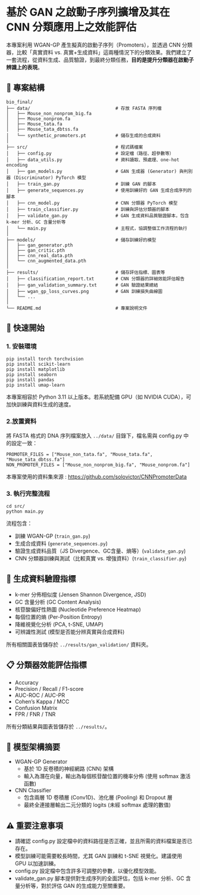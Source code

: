 # 基於 GAN 之啟動子序列擴增及其在 CNN 分類應用上之效能評估

本專案利用 WGAN-GP 產生擬真的啟動子序列（Promoters），並透過 CNN 分類器，比較「真實資料 vs. 真實+生成資料」這兩種情況下的分類效果。我們建立了一套流程，從資料生成、品質驗證，到最終分類任務，**目的是提升分類器在啟動子辨識上的表現**。


## 📁 專案結構

```
bio_final/
├── data/                                # 存放 FASTA 序列檔
│   ├── Mouse_non_nonprom_big.fa
│   ├── Mouse_nonprom.fa
│   ├── Mouse_tata.fa
│   ├── Mouse_tata_dbtss.fa
│   └── synthetic_promoters.pt           # 儲存生成的合成資料
│
├── src/                                 # 程式碼檔案
│   ├── config.py                        # 設定檔（路徑、超參數等）
│   ├── data_utils.py                    # 資料讀取、預處理、one-hot encoding
│   ├── gan_models.py                    # GAN 生成器 (Generator) 與判別器 (Discriminator) PyTorch 模型
│   ├── train_gan.py                     # 訓練 GAN 的腳本
│   ├── generate_sequences.py            # 使用訓練好的 GAN 生成合成序列的腳本
│   ├── cnn_model.py                     # CNN 分類器 PyTorch 模型
│   ├── train_classifier.py              # 訓練與評估分類器的腳本
│   ├── validate_gan.py                  # GAN 生成資料品質驗證腳本，包含 k-mer 分析、GC 含量分析等
│   └── main.py                          # 主程式，協調整個工作流程的執行
│
├── models/                              # 儲存訓練好的模型
│   ├── gan_generator.pth
│   ├── gan_critic.pth
│   ├── cnn_real_data.pth
│   └── cnn_augmented_data.pth
│
├── results/                             # 儲存評估指標、圖表等
│   ├── classification_report.txt        # CNN 分類器的詳細效能評估報告
│   ├── gan_validation_summary.txt       # GAN 驗證結果總結
│   ├── wgan_gp_loss_curves.png          # GAN 訓練損失曲線圖
│   └── ...
│
└── README.md                            # 專案說明文件
```

## 🚀 快速開始
### 1. 安裝環境
```
pip install torch torchvision
pip install scikit-learn
pip install matplotlib
pip install seaborn
pip install pandas
pip install umap-learn
```

本專案相容於 Python 3.11 以上版本。若系統配備 GPU（如 NVIDIA CUDA），可加快訓練與資料生成的速度。

### 2.放置資料
將 FASTA 格式的 DNA 序列檔案放入 `../data/` 目錄下，檔名需與 config.py 中的設定一致：

```python=
PROMOTER_FILES = ["Mouse_non_tata.fa", "Mouse_tata.fa", "Mouse_tata_dbtss.fa"]
NON_PROMOTER_FILES = ["Mouse_non_nonprom_big.fa", "Mouse_nonprom.fa"]
```

本專案使用的資料集來源 : https://github.com/solovictor/CNNPromoterData


### 3. 執行完整流程
```bash=
cd src/
python main.py
```

流程包含：
* 訓練 WGAN-GP (`train_gan.py`)
* 生成合成資料 (`generate_sequences.py`)
* 驗證生成資料品質（JS Divergence、GC含量、熵等）(`validate_gan.py`)
* CNN 分類器訓練與測試（比較真實 vs. 增強資料）(`train_classifier.py`)


## 🧬 生成資料驗證指標
* k-mer 分佈相似度 (Jensen Shannon Divergence, JSD)
* GC 含量分析 (GC Content Analysis)
* 核苷酸偏好性熱圖 (Nucleotide Preference Heatmap)
* 每個位置的熵 (Per-Position Entropy)
* 降維視覺化分析 (PCA, t-SNE, UMAP)
* 可辨識性測試 (模型是否能分辨真實與合成資料)

所有相關圖表皆儲存於 `../results/gan_validation/` 資料夾。


## 📋 分類器效能評估指標
* Accuracy
* Precision / Recall / F1-score
* AUC-ROC / AUC-PR
* Cohen’s Kappa / MCC
* Confusion Matrix
* FPR / FNR / TNR

所有分類結果與圖表皆儲存於 `../results/`。


## 🧠 模型架構摘要
* WGAN-GP Generator
    * 基於 1D 反卷積的神經網路 (CNN) 架構
    * 輸入為潛在向量，輸出為每個核苷酸位置的機率分佈 (使用 softmax 激活函數)
* CNN Classifier
    * 包含兩層 1D 卷積層 (Conv1D)、池化層 (Pooling) 和 Dropout 層
    * 最終全連接層輸出二元分類的 logits (未經 softmax 處理的數值)

## ⚠️ 重要注意事項
* 請確認 config.py 設定檔中的資料路徑是否正確，並且所需的資料檔案是否已存在。
* 模型訓練可能需要較長時間，尤其 GAN 訓練和 t-SNE 視覺化。建議使用 GPU 以加速訓練。
* config.py 設定檔中包含許多可調整的參數，以優化模型效能。
* validate_gan.py 腳本提供對生成序列的全面評估，包括 k-mer 分析、GC 含量分析等，對於評估 GAN 的生成能力至關重要。

